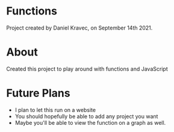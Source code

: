 # Functions 
Project created by Daniel Kravec, on September 14th 2021. 

# About
Created this project to play around with functions and JavaScript

# Future Plans
- I plan to let this run on a website
- You should hopefully be able to add any project you want
- Maybe you'll be able to view the function on a graph as well.


